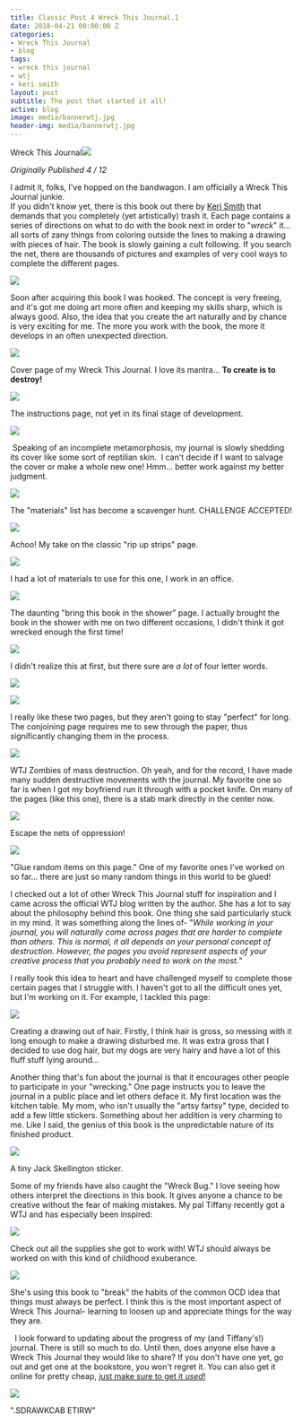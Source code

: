 ```yaml
---
title: Classic Post 4 Wreck This Journal.1
date: 2018-04-21 00:00:00 Z
categories:
- Wreck This Journal
- blog
tags:
- wreck this journal
- wtj
- keri smith
layout: post
subtitle: The post that started it all!
active: blog
image: media/bannerwtj.jpg
header-img: media/bannerwtj.jpg
---
```


Wreck This Journal![]({{site.baseurl}}/art/WTJCoverchanges.jpg)

_Originally Published 4 / 12_

I admit it, folks, I've hopped on the bandwagon. I am officially a Wreck This Journal junkie.  
If you didn't know yet, there is this book out there by [Keri Smith](http://www.kerismith.com/) that demands that you completely (yet artistically) trash it. Each page contains a series of directions on what to do with the book next in order to "_wreck_" it... all sorts of zany things from coloring outside the lines to making a drawing with pieces of hair. The book is slowly gaining a cult following. If you search the net, there are thousands of pictures and examples of very cool ways to complete the different pages.   

[![](https://1.bp.blogspot.com/-CWVjmHWQfew/T354eLE4DGI/AAAAAAAAAxs/ZsRZ4SCn6Kk/s320/IMG_2529.jpg)](http://1.bp.blogspot.com/-CWVjmHWQfew/T354eLE4DGI/AAAAAAAAAxs/ZsRZ4SCn6Kk/s1600/IMG_2529.jpg)
   
Soon after acquiring this book I was hooked. The concept is very freeing, and it's got me doing art more often and keeping my skills sharp, which is always good. Also, the idea that you create the art naturally and by chance is very exciting for me. The more you work with the book, the more it develops in an often unexpected direction.  
  
<!--more-->    

[![](https://1.bp.blogspot.com/-zdJ8gv6ohCc/T353ATHiFTI/AAAAAAAAAxc/sCEwJ79QkFQ/s640/IMG_2527.jpg)](http://1.bp.blogspot.com/-zdJ8gv6ohCc/T353ATHiFTI/AAAAAAAAAxc/sCEwJ79QkFQ/s1600/IMG_2527.jpg)

Cover page of my Wreck This Journal. I love its mantra... **To create is to destroy!**

[![](https://1.bp.blogspot.com/-pV0kz3RWjJI/T353JQgHg2I/AAAAAAAAAxk/n0HqaSoZyaY/s640/IMG_2536.jpg)](http://1.bp.blogspot.com/-pV0kz3RWjJI/T353JQgHg2I/AAAAAAAAAxk/n0HqaSoZyaY/s1600/IMG_2536.jpg)

The instructions page, not yet in its final stage of development.

  
  
  

[![](https://3.bp.blogspot.com/-HvrJ_l341_8/T356qz9fuII/AAAAAAAAAx8/2aPkqvnDxQk/s640/IMG_2531.jpg)](http://3.bp.blogspot.com/-HvrJ_l341_8/T356qz9fuII/AAAAAAAAAx8/2aPkqvnDxQk/s1600/IMG_2531.jpg)

 Speaking of an incomplete metamorphosis, my journal is slowly shedding its cover like some sort of reptilian skin.  I can't decide if I want to salvage the cover or make a whole new one! Hmm... better work against my better judgment.
  
  

[![](https://1.bp.blogspot.com/-fSgqRWkhjI0/T3572dqX4RI/AAAAAAAAAyE/CPwbhYyArSU/s640/IMG_2537.jpg)](http://1.bp.blogspot.com/-fSgqRWkhjI0/T3572dqX4RI/AAAAAAAAAyE/CPwbhYyArSU/s1600/IMG_2537.jpg)

The "materials" list has become a scavenger hunt. CHALLENGE ACCEPTED!

[![](https://3.bp.blogspot.com/-jY_du6IKBAE/T35731Xl2NI/AAAAAAAAAyM/-bhVa44foxM/s400/IMG_2543.jpg)](http://3.bp.blogspot.com/-jY_du6IKBAE/T35731Xl2NI/AAAAAAAAAyM/-bhVa44foxM/s1600/IMG_2543.jpg)

Achoo! My take on the classic "rip up strips" page.

  

[![](https://3.bp.blogspot.com/-I3jMQpZ3rOo/T35-YCsOgAI/AAAAAAAAAyU/k14KrHN7IiM/s640/IMG_2555.jpg)](http://3.bp.blogspot.com/-I3jMQpZ3rOo/T35-YCsOgAI/AAAAAAAAAyU/k14KrHN7IiM/s1600/IMG_2555.jpg)

I had a lot of materials to use for this one, I work in an office.

[![](https://1.bp.blogspot.com/-0noXXJnmvLw/T35_NoO3UbI/AAAAAAAAAyc/LwO09PBAl6s/s400/IMG_2558.jpg)](http://1.bp.blogspot.com/-0noXXJnmvLw/T35_NoO3UbI/AAAAAAAAAyc/LwO09PBAl6s/s1600/IMG_2558.jpg)

  
  
  
  
The daunting "bring this book in the shower" page. I actually brought the book in the shower with me on two different occasions, I didn't think it got wrecked enough the first time!  
  
  
  
  

[![](https://1.bp.blogspot.com/-k2-sDZTaVV4/T3-uRCFJrlI/AAAAAAAAAzs/OA5CvU8PqT4/s640/IMG_2591.jpg)](http://1.bp.blogspot.com/-k2-sDZTaVV4/T3-uRCFJrlI/AAAAAAAAAzs/OA5CvU8PqT4/s1600/IMG_2591.jpg)

I didn't realize this at first, but there sure are _a lot_ of four letter words.

[![](https://4.bp.blogspot.com/-aE-DY-7x6fU/T36AA_syALI/AAAAAAAAAys/pLWXXZjNr-w/s400/IMG_2568.jpg)](http://4.bp.blogspot.com/-aE-DY-7x6fU/T36AA_syALI/AAAAAAAAAys/pLWXXZjNr-w/s1600/IMG_2568.jpg)

[![](https://3.bp.blogspot.com/-gBilRTVdD6k/T35__VusxHI/AAAAAAAAAyk/Au-0fCtART0/s400/IMG_2564.jpg)](http://3.bp.blogspot.com/-gBilRTVdD6k/T35__VusxHI/AAAAAAAAAyk/Au-0fCtART0/s1600/IMG_2564.jpg)

I really like these two pages, but they aren't going to stay "perfect" for long.  
The conjoining page requires me to sew through the paper, thus significantly changing them in the process.

  

[![](https://3.bp.blogspot.com/-iXuVZCWUlrM/T39zf0uRqVI/AAAAAAAAAy0/8GZdhr2yLqM/s640/IMG_2572.jpg)](http://3.bp.blogspot.com/-iXuVZCWUlrM/T39zf0uRqVI/AAAAAAAAAy0/8GZdhr2yLqM/s1600/IMG_2572.jpg)

WTJ Zombies of mass destruction. Oh yeah, and for the record, I have made many sudden destructive movements with the journal. My favorite one so far is when I got my boyfriend run it through with a pocket knife. On many of the pages (like this one), there is a stab mark directly in the center now.

[![](https://1.bp.blogspot.com/-hTJEAoodJkM/T39zv5rv8FI/AAAAAAAAAy8/Shf5Ywkf1Ww/s640/IMG_2575.jpg)](http://1.bp.blogspot.com/-hTJEAoodJkM/T39zv5rv8FI/AAAAAAAAAy8/Shf5Ywkf1Ww/s1600/IMG_2575.jpg)

Escape the nets of oppression!

[![](https://3.bp.blogspot.com/-sY_tDyYSJa0/T390BU7A9lI/AAAAAAAAAzE/O6rWcpd5q2E/s640/IMG_2576.jpg)](http://3.bp.blogspot.com/-sY_tDyYSJa0/T390BU7A9lI/AAAAAAAAAzE/O6rWcpd5q2E/s1600/IMG_2576.jpg)

"Glue random items on this page." One of my favorite ones I've worked on so far... there are just so many random things in this world to be glued!

  
[](http://1.bp.blogspot.com/-k2-sDZTaVV4/T3-uRCFJrlI/AAAAAAAAAzs/OA5CvU8PqT4/s1600/IMG_2591.jpg)I checked out a lot of other Wreck This Journal stuff for inspiration and I came across the official WTJ blog written by the author. She has a lot to say about the philosophy behind this book. One thing she said particularly stuck in my mind. It was something along the lines of- "_While working in your journal, you will naturally come across pages that are harder to complete than others. This is normal, it all depends on your personal concept of destruction. However, the pages you avoid represent aspects of your creative process that you probably need to work on the most._"  
  
I really took this idea to heart and have challenged myself to complete those certain pages that I struggle with. I haven't got to all the difficult ones yet, but I'm working on it. For example, I tackled this page:  

[![](https://1.bp.blogspot.com/-bu54sZfS83Q/T392yZ3_AAI/AAAAAAAAAzc/wvdpGjFMnwQ/s400/IMG_2583.jpg)](http://1.bp.blogspot.com/-bu54sZfS83Q/T392yZ3_AAI/AAAAAAAAAzc/wvdpGjFMnwQ/s1600/IMG_2583.jpg)

Creating a drawing out of hair. Firstly, I think hair is gross, so messing with it long enough to make a drawing disturbed me. It was extra gross that I decided to use dog hair, but my dogs are very hairy and have a lot of this fluff stuff lying around...

Another thing that's fun about the journal is that it encourages other people to participate in your "wrecking." One page instructs you to leave the journal in a public place and let others deface it. My first location was the kitchen table. My mom, who isn't usually the "artsy fartsy" type, decided to add a few little stickers. Something about her addition is very charming to me. Like I said, the genius of this book is the unpredictable nature of its finished product.  
  

[![](https://1.bp.blogspot.com/-MvstCWKNzsY/T3-ooRvqFjI/AAAAAAAAAzk/du90uBfz0-c/s320/IMG_2587.jpg)](http://1.bp.blogspot.com/-MvstCWKNzsY/T3-ooRvqFjI/AAAAAAAAAzk/du90uBfz0-c/s1600/IMG_2587.jpg)

A tiny Jack Skellington sticker.

Some of my friends have also caught the "Wreck Bug." I love seeing how others interpret the directions in this book. It gives anyone a chance to be creative without the fear of making mistakes. My pal Tiffany recently got a WTJ and has especially been inspired:  
  

[![](https://2.bp.blogspot.com/-PTS2fB4i5iw/T3-x3bDTvMI/AAAAAAAAAz8/knoe02zpCbs/s640/tiff1.jpg)](http://2.bp.blogspot.com/-PTS2fB4i5iw/T3-x3bDTvMI/AAAAAAAAAz8/knoe02zpCbs/s1600/tiff1.jpg)

Check out all the supplies she got to work with! WTJ should always be worked on with this kind of childhood exuberance.

[![](https://1.bp.blogspot.com/-ql5QhdlCPss/T3-yplkgUEI/AAAAAAAAA0E/H33D2oqaDsQ/s640/tiff1.jpg)](http://1.bp.blogspot.com/-ql5QhdlCPss/T3-yplkgUEI/AAAAAAAAA0E/H33D2oqaDsQ/s1600/tiff1.jpg)

She's using this book to "break" the habits of the common OCD idea that things must always be perfect. I think this is the most important aspect of  Wreck This Journal- learning to loosen up and appreciate things for the way they are.

  I look forward to updating about the progress of my (and Tiffany's!) journal. There is still so much to do. Until then, does anyone else have a Wreck This Journal they would like to share? If you don't have one yet, go out and get one at the bookstore, you won't regret it. You can also get it online for pretty cheap, [just make sure to get it _used_!](http://www.amazon.com/gp/offer-listing/039953346X/ref=dp_olp_used?ie=UTF8&condition=used)  
  

[![](https://2.bp.blogspot.com/-Ok2GVEJgdfE/T3-vFRAsGlI/AAAAAAAAAz0/BtzUsnIHe6A/s640/IMG_2593.jpg)](http://2.bp.blogspot.com/-Ok2GVEJgdfE/T3-vFRAsGlI/AAAAAAAAAz0/BtzUsnIHe6A/s1600/IMG_2593.jpg)

".SDRAWKCAB ETIRW"
